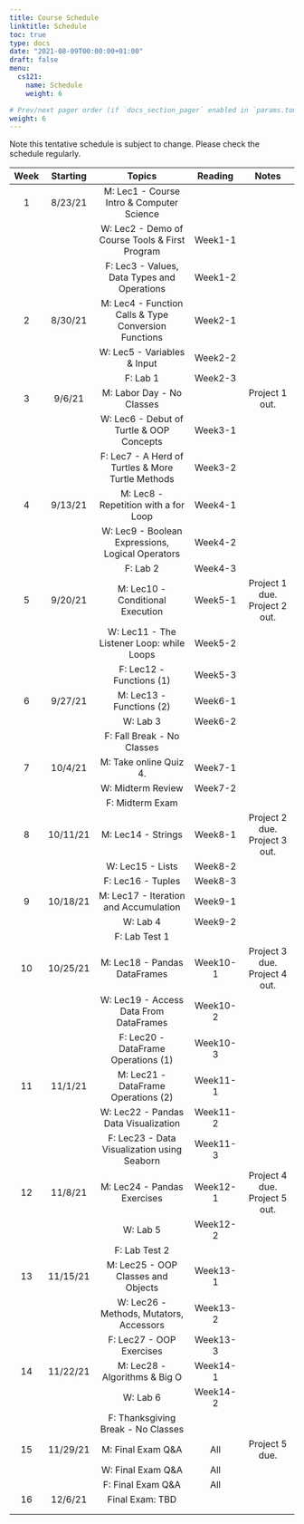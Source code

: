 ```yaml
---
title: Course Schedule
linktitle: Schedule
toc: true
type: docs
date: "2021-08-09T00:00:00+01:00"
draft: false
menu:
  cs121:
    name: Schedule
    weight: 6

# Prev/next pager order (if `docs_section_pager` enabled in `params.toml`)
weight: 6
---
```


Note this tentative schedule is subject to change. Please check the schedule regularly.

| Week | Starting |                         Topics                         |  Reading |              Notes             |
|:----:|:--------:|:------------------------------------------------------:|:--------:|:------------------------------:|
|   1  |  8/23/21 | M: Lec1 - Course Intro & Computer Science              |          |                                |
|      |          | W: Lec2 - Demo of Course Tools & First Program         |  Week1-1 |                                |
|      |          | F: Lec3 - Values, Data Types and Operations            |  Week1-2 |                                |
|   2  |  8/30/21 | M: Lec4 - Function Calls & Type Conversion Functions   |  Week2-1 |                                |
|      |          | W: Lec5 - Variables & Input                            |  Week2-2 |                                |
|      |          | F: Lab 1                                               |  Week2-3 |                                |
|   3  |  9/6/21  | M: Labor Day - No Classes                              |          | Project 1 out.                 |
|      |          | W: Lec6 - Debut of Turtle & OOP Concepts               |  Week3-1 |                                |
|      |          | F: Lec7 - A Herd of Turtles & More Turtle Methods      |  Week3-2 |                                |
|   4  |  9/13/21 | M: Lec8 - Repetition with a for Loop                   |  Week4-1 |                                |
|      |          | W: Lec9 - Boolean Expressions, Logical Operators       |  Week4-2 |                                |
|      |          | F: Lab 2                                               |  Week4-3 |                                |
|   5  |  9/20/21 | M: Lec10 - Conditional Execution                       |  Week5-1 | Project 1 due. Project 2 out.  |
|      |          | W: Lec11 - The Listener Loop: while Loops              |  Week5-2 |                                |
|      |          | F: Lec12 -  Functions (1)                              |  Week5-3 |                                |
|   6  |  9/27/21 | M: Lec13 - Functions (2)                               |  Week6-1 |                                |
|      |          | W: Lab 3                                               |  Week6-2 |                                |
|      |          | F: Fall Break - No Classes                             |          |                                |
|   7  |  10/4/21 | M: Take online Quiz 4.                                 |  Week7-1 |                                |
|      |          | W: Midterm Review                                      |  Week7-2 |                                |
|      |          | F: Midterm Exam                                        |          |                                |
|   8  | 10/11/21 | M: Lec14 - Strings                                     |  Week8-1 | Project 2 due. Project 3 out.  |
|      |          | W: Lec15 - Lists                                       |  Week8-2 |                                |
|      |          | F: Lec16 - Tuples                                      |  Week8-3 |                                |
|   9  | 10/18/21 | M: Lec17 - Iteration and Accumulation                  |  Week9-1 |                                |
|      |          | W: Lab 4                                               |  Week9-2 |                                |
|      |          | F: Lab Test 1                                          |          |                                |
|  10  | 10/25/21 | M: Lec18 - Pandas DataFrames                           | Week10-1 | Project 3 due. Project 4 out.  |
|      |          | W: Lec19 - Access Data From DataFrames                 | Week10-2 |                                |
|      |          | F: Lec20 - DataFrame Operations (1)                    | Week10-3 |                                |
|  11  |  11/1/21 | M: Lec21 - DataFrame Operations (2)                    | Week11-1 |                                |
|      |          | W: Lec22 - Pandas Data Visualization                   | Week11-2 |                                |
|      |          | F: Lec23 - Data Visualization using Seaborn            | Week11-3 |                                |
|  12  |  11/8/21 | M: Lec24 - Pandas Exercises                            | Week12-1 | Project 4 due. Project 5 out.  |
|      |          | W: Lab 5                                               | Week12-2 |                                |
|      |          | F: Lab Test 2                                          |          |                                |
|  13  | 11/15/21 | M: Lec25 - OOP Classes and Objects                     | Week13-1 |                                |
|      |          | W: Lec26 - Methods, Mutators, Accessors                | Week13-2 |                                |
|      |          | F: Lec27 - OOP Exercises                               | Week13-3 |                                |
|  14  | 11/22/21 | M: Lec28 - Algorithms & Big O                          | Week14-1 |                                |
|      |          | W: Lab 6                                               | Week14-2 |                                |
|      |          | F: Thanksgiving Break - No Classes                     |          |                                |
|  15  | 11/29/21 | M: Final Exam Q&A                                      |    All   | Project 5 due.                 |
|      |          | W: Final Exam Q&A                                      |    All   |                                |
|      |          | F: Final Exam Q&A                                      |    All   |                                |
|  16  |  12/6/21 | Final Exam: TBD                                        |          |                                |
|      |          |                                                        |          |                                |
|      |          |                                                        |          |                                |
